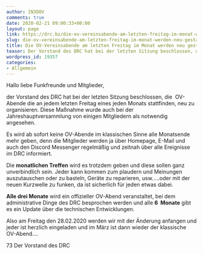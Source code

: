 ```yaml
---
author: IN3DOV
comments: true
date: 2020-02-21 09:00:33+00:00
layout: page
link: https://drc.bz/die-ov-vereinsabende-am-letzten-freitag-im-monat-werden-neu-gestaltet/
slug: die-ov-vereinsabende-am-letzten-freitag-im-monat-werden-neu-gestaltet
title: Die OV-Vereinsabende am letzten Freitag im Monat werden neu gestaltet.
teaser: Der Vorstand des DRC hat bei der letzten Sitzung beschlossen, die OV-Abende die an jedem letzten Freitag eines jeden Monats stattfinden, neu zu organisieren. Diese Maßnahme wurde auch bei der Jahreshauptversammlung von einigen Mitgliedern als notwendig angesehen.
wordpress_id: 19357
categories:
- Allgemein
---
```





Hallo liebe Funkfreunde und Mitglieder,  
  
der Vorstand des DRC hat bei der letzten Sitzung beschlossen, die  OV-Abende die an jedem letzten Freitag eines jeden Monats stattfinden, neu zu organisieren. Diese Maßnahme wurde auch bei der Jahreshauptversammlung von einigen Mitgliedern als notwendig angesehen.


Es wird ab sofort keine OV-Abende im klassischen Sinne alle Monatsende mehr geben, denn die Mitglieder werden ja über Homepage, E-Mail und auch den Discord Messenger regelmäßig und zeitnah über alle Ereignisse im DRC informiert.  
  
Die **monatlichen Treffen** wird es trotzdem geben und diese sollen ganz unverbindlich sein. Jeder kann kommen zum plaudern und Meinungen auszutauschen oder zu basteln, Geräte zu reparieren, usw.....oder mit der neuen Kurzwelle zu funken, da ist sicherlich für jeden etwas dabei.  
  
**Alle drei Monate** wird ein offizieller OV-Abend veranstaltet, bei dem administrative Dinge des DRC besprochen werden und alle **6  Monate** gibt es ein Update über die technischen Entwicklungen.  
  
Also am Freitag den 28.02.2020 werden wir mit der Änderung anfangen und jeder ist herzlich eingeladen und im März ist dann wieder der klassische OV-Abend....  
  
73 Der Vorstand des DRC



